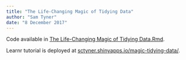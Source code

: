 ```yaml
---
title: "The Life-Changing Magic of Tidying Data"
author: "Sam Tyner"
date: "8 December 2017"
---
```


Code available in [The Life-Changing Magic of Tidying Data.Rmd](https://github.com/sctyner/talks/blob/master/RLadies/magic-tidying-data/The%20Life%20Changing%20Magic%20of%20Tidying%20Data.Rmd). 

Learnr tutorial is deployed at [sctyner.shinyapps.io/magic-tidying-data/](https://sctyner.shinyapps.io/magic-tidying-data/). 